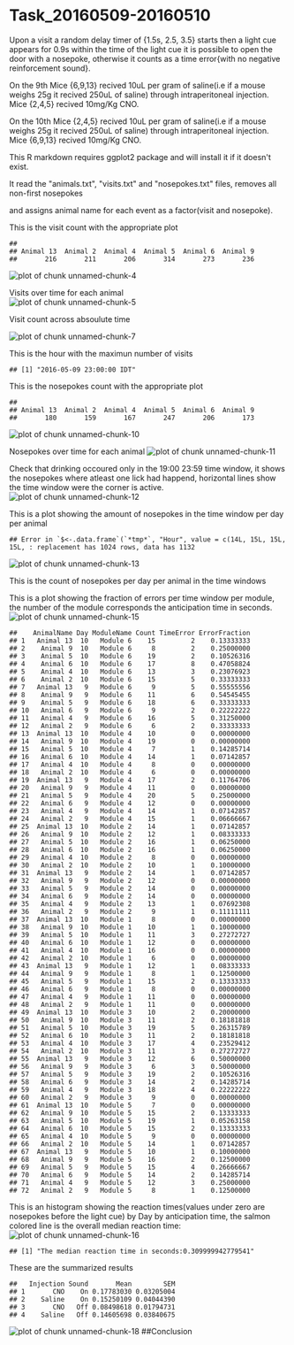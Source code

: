 Task_20160509-20160510
=======================

Upon a visit a random delay timer of {1.5s, 2.5, 3.5} starts then a light cue appears for 0.9s within the time of the light cue it is possible to open the door with a nosepoke, otherwise it counts as a time error{with no negative reinforcement sound}.

On the 9th Mice {6,9,13} recived 10uL per gram of saline(i.e if a mouse weighs 25g it recived 250uL of saline) through intraperitoneal injection. Mice {2,4,5} recived 10mg/Kg CNO.

On the 10th Mice {2,4,5} recived 10uL per gram of saline(i.e if a mouse weighs 25g it recived 250uL of saline) through intraperitoneal injection. Mice {6,9,13} recived 10mg/Kg CNO.

This R markdown requires ggplot2 package and will install it if it doesn't exist.  


It read the "animals.txt", "visits.txt" and "nosepokes.txt" files, removes all non-first nosepokes    

and assigns animal name for each event as a factor(visit and nosepoke).  



This is the visit count with the appropriate plot  

```
## 
## Animal 13  Animal 2  Animal 4  Animal 5  Animal 6  Animal 9 
##       216       211       206       314       273       236
```

![plot of chunk unnamed-chunk-4](figure/unnamed-chunk-4-1.png)

Visits over time for each animal   
![plot of chunk unnamed-chunk-5](figure/unnamed-chunk-5-1.png)

Visit count across absoulute time  


![plot of chunk unnamed-chunk-7](figure/unnamed-chunk-7-1.png)



This is the hour with the maximun number of visits  

```
## [1] "2016-05-09 23:00:00 IDT"
```


This is the nosepokes count with the appropriate plot 

```
## 
## Animal 13  Animal 2  Animal 4  Animal 5  Animal 6  Animal 9 
##       180       159       167       247       206       173
```

![plot of chunk unnamed-chunk-10](figure/unnamed-chunk-10-1.png)


Nosepokes over time for each animal
![plot of chunk unnamed-chunk-11](figure/unnamed-chunk-11-1.png)

Check that drinking occoured only in the 19:00 23:59 time window, it shows the nosepokes where atleast one lick had happend, horizontal lines show the time window were the corner is active.
![plot of chunk unnamed-chunk-12](figure/unnamed-chunk-12-1.png)


This is a plot showing the amount of nosepokes in the time window per day per animal  

```
## Error in `$<-.data.frame`(`*tmp*`, "Hour", value = c(14L, 15L, 15L, 15L, : replacement has 1024 rows, data has 1132
```

![plot of chunk unnamed-chunk-13](figure/unnamed-chunk-13-1.png)

This is the count of nosepokes per day per animal in the time windows


This is a plot showing the fraction of errors per time window per module,
the number of the module corresponds the anticipation time in seconds.
![plot of chunk unnamed-chunk-15](figure/unnamed-chunk-15-1.png)

```
##    AnimalName Day ModuleName Count TimeError ErrorFraction
## 1   Animal 13  10   Module 6    15         2    0.13333333
## 2    Animal 9  10   Module 6     8         2    0.25000000
## 3    Animal 5  10   Module 6    19         2    0.10526316
## 4    Animal 6  10   Module 6    17         8    0.47058824
## 5    Animal 4  10   Module 6    13         3    0.23076923
## 6    Animal 2  10   Module 6    15         5    0.33333333
## 7   Animal 13   9   Module 6     9         5    0.55555556
## 8    Animal 9   9   Module 6    11         6    0.54545455
## 9    Animal 5   9   Module 6    18         6    0.33333333
## 10   Animal 6   9   Module 6     9         2    0.22222222
## 11   Animal 4   9   Module 6    16         5    0.31250000
## 12   Animal 2   9   Module 6     6         2    0.33333333
## 13  Animal 13  10   Module 4    10         0    0.00000000
## 14   Animal 9  10   Module 4    19         0    0.00000000
## 15   Animal 5  10   Module 4     7         1    0.14285714
## 16   Animal 6  10   Module 4    14         1    0.07142857
## 17   Animal 4  10   Module 4     8         0    0.00000000
## 18   Animal 2  10   Module 4     6         0    0.00000000
## 19  Animal 13   9   Module 4    17         2    0.11764706
## 20   Animal 9   9   Module 4    11         0    0.00000000
## 21   Animal 5   9   Module 4    20         5    0.25000000
## 22   Animal 6   9   Module 4    12         0    0.00000000
## 23   Animal 4   9   Module 4    14         1    0.07142857
## 24   Animal 2   9   Module 4    15         1    0.06666667
## 25  Animal 13  10   Module 2    14         1    0.07142857
## 26   Animal 9  10   Module 2    12         1    0.08333333
## 27   Animal 5  10   Module 2    16         1    0.06250000
## 28   Animal 6  10   Module 2    16         1    0.06250000
## 29   Animal 4  10   Module 2     8         0    0.00000000
## 30   Animal 2  10   Module 2    10         1    0.10000000
## 31  Animal 13   9   Module 2    14         1    0.07142857
## 32   Animal 9   9   Module 2    12         0    0.00000000
## 33   Animal 5   9   Module 2    14         0    0.00000000
## 34   Animal 6   9   Module 2    14         0    0.00000000
## 35   Animal 4   9   Module 2    13         1    0.07692308
## 36   Animal 2   9   Module 2     9         1    0.11111111
## 37  Animal 13  10   Module 1     8         0    0.00000000
## 38   Animal 9  10   Module 1    10         1    0.10000000
## 39   Animal 5  10   Module 1    11         3    0.27272727
## 40   Animal 6  10   Module 1    12         0    0.00000000
## 41   Animal 4  10   Module 1    16         0    0.00000000
## 42   Animal 2  10   Module 1     6         0    0.00000000
## 43  Animal 13   9   Module 1    12         1    0.08333333
## 44   Animal 9   9   Module 1     8         1    0.12500000
## 45   Animal 5   9   Module 1    15         2    0.13333333
## 46   Animal 6   9   Module 1     8         0    0.00000000
## 47   Animal 4   9   Module 1    11         0    0.00000000
## 48   Animal 2   9   Module 1    11         0    0.00000000
## 49  Animal 13  10   Module 3    10         2    0.20000000
## 50   Animal 9  10   Module 3    11         2    0.18181818
## 51   Animal 5  10   Module 3    19         5    0.26315789
## 52   Animal 6  10   Module 3    11         2    0.18181818
## 53   Animal 4  10   Module 3    17         4    0.23529412
## 54   Animal 2  10   Module 3    11         3    0.27272727
## 55  Animal 13   9   Module 3    12         6    0.50000000
## 56   Animal 9   9   Module 3     6         3    0.50000000
## 57   Animal 5   9   Module 3    19         2    0.10526316
## 58   Animal 6   9   Module 3    14         2    0.14285714
## 59   Animal 4   9   Module 3    18         4    0.22222222
## 60   Animal 2   9   Module 3     9         0    0.00000000
## 61  Animal 13  10   Module 5     7         0    0.00000000
## 62   Animal 9  10   Module 5    15         2    0.13333333
## 63   Animal 5  10   Module 5    19         1    0.05263158
## 64   Animal 6  10   Module 5    15         2    0.13333333
## 65   Animal 4  10   Module 5     9         0    0.00000000
## 66   Animal 2  10   Module 5    14         1    0.07142857
## 67  Animal 13   9   Module 5    10         1    0.10000000
## 68   Animal 9   9   Module 5    16         2    0.12500000
## 69   Animal 5   9   Module 5    15         4    0.26666667
## 70   Animal 6   9   Module 5    14         2    0.14285714
## 71   Animal 4   9   Module 5    12         3    0.25000000
## 72   Animal 2   9   Module 5     8         1    0.12500000
```

This is an histogram showing the reaction times(values under zero are nosepokes before the light cue) by Day by anticipation time, the salmon colored line is the overall median reaction time:
![plot of chunk unnamed-chunk-16](figure/unnamed-chunk-16-1.png)

```
## [1] "The median reaction time in seconds:0.309999942779541"
```




These are the summarized results

```
##   Injection Sound       Mean        SEM
## 1       CNO    On 0.17783030 0.03205004
## 2    Saline    On 0.15250109 0.04044390
## 3       CNO   Off 0.08498618 0.01794731
## 4    Saline   Off 0.14605698 0.03840675
```

![plot of chunk unnamed-chunk-18](figure/unnamed-chunk-18-1.png)
##Conclusion  

